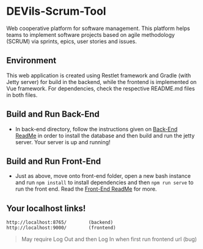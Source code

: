 # DEVils-Scrum-Tool
Web cooperative platform for software management. This platform helps teams to implement software projects based on
agile methodology (SCRUM) via sprints, epics, user stories and issues.

## Environment
This web application is created using Restlet framework and Gradle (with Jetty server) for build in the backend,
while the frontend is implemented on Vue framework. For dependencies, check the respective README.md files in both files.

## Build and Run Back-End
- In back-end directory, follow the instructions given on [Back-End ReadMe](./back-end/README.md) in order to install
the database and then build and run the jetty server. Your server is up and running!

## Build and Run Front-End
- Just as above, move onto front-end folder, open a new bash instance and run `npm install` to install dependencies and
then `npm run serve` to run the front end. Read the [Front-End ReadMe](./front-end/README.md) for more.


## Your localhost links!
	http://localhost:8765/        (backend)
	http://localhost:9000/        (frontend)
> May require Log Out and then Log In when first run frontend url (bug)
